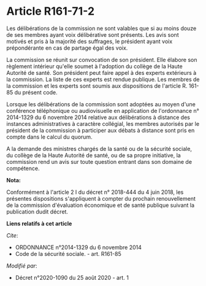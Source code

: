 # Article R161-71-2

Les délibérations de la commission ne sont valables que si au moins douze de ses membres ayant voix délibérative sont
présents. Les avis sont motivés et pris à la majorité des suffrages, le président ayant voix prépondérante en cas de partage
égal des voix.

La commission se réunit sur convocation de son président. Elle élabore son règlement intérieur qu'elle soumet à l'adoption du
collège de la Haute Autorité de santé. Son président peut faire appel à des experts extérieurs à la commission. La liste de
ces experts est rendue publique. Les membres de la commission et les experts sont soumis aux dispositions de l'article R.
161-85 du présent code.

Lorsque les délibérations de la commission sont adoptées au moyen d'une conférence téléphonique ou audiovisuelle en
application de l'ordonnance n° 2014-1329 du 6 novembre 2014 relative aux délibérations à distance des instances
administratives à caractère collégial, les membres autorisés par le président de la commission à participer aux débats à
distance sont pris en compte dans le calcul du quorum.

A la demande des ministres chargés de la santé ou de la sécurité sociale, du collège de la Haute Autorité de santé, ou de sa
propre initiative, la commission rend un avis sur toute question entrant dans son domaine de compétence.

**Nota:**

Conformément à l'article 2 I du décret n° 2018-444 du 4 juin 2018, les présentes dispositions s'appliquent à compter du
prochain renouvellement de la commission d'évaluation économique et de santé publique suivant la publication dudit décret.

**Liens relatifs à cet article**

_Cite_:

  - ORDONNANCE n°2014-1329 du 6 novembre 2014
  - Code de la sécurité sociale. - art. R161-85

_Modifié par_:

  - Décret n°2020-1090 du 25 août 2020 - art. 1
